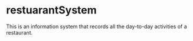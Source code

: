 # restuarantSystem
This is an information system that records all the day-to-day activities of a restaurant.
